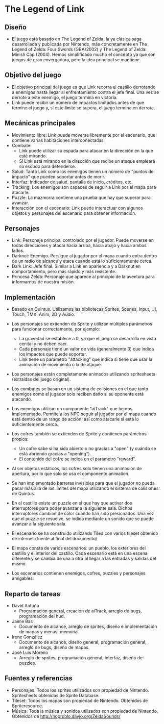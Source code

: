 # The Legend of Link

## Diseño

- El juego está basado en The Legend of Zelda, la ya clásica saga desarrollada y publicada por Nintendo, más concretamente en The Legend of Zelda: Four Swords (GBA/2002) y The Legend of Zelda: Minish Cap (2004). Hemos simplificado mucho el concepto ya que son juegos de gran envergadura, pero la idea principal se mantiene.

## Objetivo del juego

- El objetivo principal del juego es que Link recorra el castillo derrotando a enemigos hasta llegar al enfrentamiento contra el jefe final. Una vez se derrote a este enemigo, el juego termina en victoria.
- Link puede recibir un número de impactos limitados antes de que termine el juego y, si este límite se supera, el juego termina en derrota.

## Mecánicas principales

- Movimiento libre: Link puede moverse libremente por el escenario, que contiene varias habitaciones interconectadas.
- Combate:
  - Link puede utilizar su espada para atacar en la dirección en la que esté mirando.
  - Si Link está mirando en la dirección que recibe un ataque empleará su escudo para defenderse.
- Salud: Tanto Link como los enemigos tienen un número de "puntos de impacto" que pueden soportar antes de morir.
- Interfaz: Indicador de salud, pantalla de inicio, créditos, etc.
- Tracking: Los enemigos son capaces de seguir a Link por el mapa para atacarle.
- Puzzle: La mazmorra contiene una prueba que hay que superar para avanzar.
- Interacción con el escenario: Link puede interactuar con algunos objetos y personajes del escenario para obtener información.

## Personajes

- Link: Personaje principal controlado por el jugador. Puede moverse en todas direcciones y atacar hacia arriba, hacia abajo y hacia ambos lados.
- Darknut: Enemigo. Persigue al jugador por el mapa cuando entra dentro de un radio de alcance y ataca cuando está lo suficientemente cerca.
- Dark Link: Jefe final. Similar a Link en apariencia y a Darknut en comportamiento, pero más rápido y más resistente.
- Princesa Zelda: Personaje que aparece al principio de la aventura para informarnos de nuestra misión. 

## Implementación

- Basado en Quintus. Utilizamos las bibliotecas Sprites, Scenes, Input, UI, Touch, TMX, Anim, 2D y Audio.

- Los personajes se extienden de Sprite y utilizan múltiples parámetros para funcionar correctamente, por ejemplo:
  - La gravedad se establece a 0, ya que el juego se desarrolla en vista cenital y no deben caer.
  - Cada personaje tiene un valor de vida (generalmente 3) que indica los impactos que puede soportar.
  - Link tiene un parámetro "attacking" que indica si tiene que usar la animación de movimiento o la de ataque.
- Los personajes están completamente animados utilizando spritesheets (extraídas del juego original).
- Los combates se basan en un sistema de colisiones en el que tanto enemigos como el jugador solo reciben daño si su oponente está atacando.
- Los enemigos utilizan un componente "aiTrack" que hemos implementado. Permite a los NPC seguir al jugador por el mapa cuando está dentro de un rango de acción, así como atacarle si está lo suficientemente cerca.

- Los cofres también se extienden de Sprite y contienen parámetros propios:
  - Un cofre sabe si ha sido abierto o no gracias a "open" (y cuándo se está abriendo gracias a "opening").
  - El contenido del cofre se indica en el parámetro "reward".
- Al ser objetos estáticos, los cofres solo tienen una animación de apertura, por lo que solo se usa el componente animation.

- Se han implementado barreras invisibles para que el jugador no pueda pasar más allá de los límites del mapa utilizando el sistema de colisiones de Quintus.

- En el castillo existe un puzzle en el que hay que activar dos interruptores para poder avanzar a la siguiente sala. Dichos interruptores cambian de color cuando han sido presionados. Una vez que el puzzle se resuelve, se indica mediante un sonido que se puede avanzar a la siguiente sala.  

- El escenario se ha construido utilizando Tiled con varios tileset obtenido de internet (fuente al final del documento)
- El mapa consta de varios escenarios: un pueblo, los exteriores del castillo y el interior del castillo. Cada escenario está en una escena diferente y se cambia de una a otra al llegar a las entradas y salidas del mismo.

- Los escenarios contienen enemigos, cofres, puzzles y personajes amigables.

## Reparto de tareas

- David Antuña
  - Programación general, creación de aiTrack, arreglo de bugs, programación del hud.
- Jaime Bas
  - Documento de alcance, arreglo de sprites, diseño e implementación de mapas y menús, memoria.
- Irene González
  - Documento de alcance, diseño general, programación general, arreglo de bugs, diseño de mapas.
- José Luis Moreno
  - Arreglo de sprites, programación general, interfaz, diseño de puzzles.

## Fuentes y referencias

- Personajes: Todos los sprites utilizados son propiedad de Nintendo. Spritesheets obtenidas de Sprite Database.
- Tileset: Todos los mapas son propiedad de Nintendo. Obtenidos de Spriteresource.
- Música: Toda la música y sonidos utilizados son propiedad de Nintendo. Obtenidos de http://noproblo.dayjo.org/ZeldaSounds/
